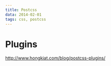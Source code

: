```yaml
---
title: Postcss
data: 2014-02-01
tags: css, postcss
---
```



# Plugins

<http://www.hongkiat.com/blog/postcss-plugins/>
